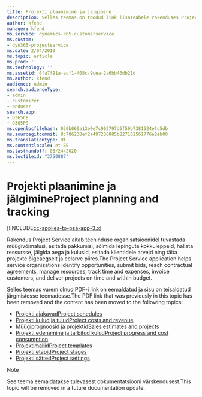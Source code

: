 ```yaml
---
title: Projekti plaanimine ja jälgimine
description: Selles teemas on toodud link lisateabele rakenduses Project Service Automation plaanimise ja jälgimise kohta.
author: kfend
manager: kfend
ms.service: dynamics-365-customerservice
ms.custom:
- dyn365-projectservice
ms.date: 2/04/2019
ms.topic: article
ms.prod: ''
ms.technology: ''
ms.assetid: 6fa7f91a-acf1-408c-9cea-2a6bb46db21d
ms.author: kfend
audience: Admin
search.audienceType:
- admin
- customizer
- enduser
search.app:
- D365CE
- D365PS
ms.openlocfilehash: 030b069a13e0e7c902797d6f59b7381524efd5db
ms.sourcegitcommit: 8c786230ef2a497280885b827162561776e2eb00
ms.translationtype: HT
ms.contentlocale: et-EE
ms.lasthandoff: 03/24/2020
ms.locfileid: "3750887"
---
```

# <a name="project-planning-and-tracking"></a><span data-ttu-id="1f402-103">Projekti plaanimine ja jälgimine</span><span class="sxs-lookup"><span data-stu-id="1f402-103">Project planning and tracking</span></span>

[!INCLUDE[cc-applies-to-psa-app-3.x](../../includes/cc-applies-to-psa-app-3x.md)]

<span data-ttu-id="1f402-104">Rakendus Project Service aitab teeninduse organisatsioonidel tuvastada müügivõimalusi, esitada pakkumisi, sõlmida lepingute kokkuleppeid, hallata ressursse, jälgida aega ja kulusid, esitada klientidele arveid ning täita projekte õigeaegselt ja eelarve piires.</span><span class="sxs-lookup"><span data-stu-id="1f402-104">The Project Service application helps service organizations identify opportunities, submit bids, reach contractual agreements, manage resources, track time and expenses, invoice customers, and deliver projects on time and within budget.</span></span> 

<span data-ttu-id="1f402-105">Selles teemas varem olnud PDF-i link on eemaldatud ja sisu on teisaldatud järgmistesse teemadesse.</span><span class="sxs-lookup"><span data-stu-id="1f402-105">The PDF link that was previously in this topic has been removed and the content has been moved to the following topics:</span></span>

- [<span data-ttu-id="1f402-106">Projekti ajakavad</span><span class="sxs-lookup"><span data-stu-id="1f402-106">Project schedules</span></span>](../project-creating.md)
- [<span data-ttu-id="1f402-107">Projekti kulud ja tulud</span><span class="sxs-lookup"><span data-stu-id="1f402-107">Project costs and revenue</span></span>](../project-estimating.md)
- [<span data-ttu-id="1f402-108">Müügiprognoosid ja projektid</span><span class="sxs-lookup"><span data-stu-id="1f402-108">Sales estimates and projects</span></span>](../project-leveraging.md)
- [<span data-ttu-id="1f402-109">Projekti edenemine ja tarbitud kulud</span><span class="sxs-lookup"><span data-stu-id="1f402-109">Project progress and cost consumption</span></span>](../project-tracking.md)
- [<span data-ttu-id="1f402-110">Projektimallid</span><span class="sxs-lookup"><span data-stu-id="1f402-110">Project templates</span></span>](../project-templates.md)
- [<span data-ttu-id="1f402-111">Projekti etapid</span><span class="sxs-lookup"><span data-stu-id="1f402-111">Project stages</span></span>](../project-stages.md)
- [<span data-ttu-id="1f402-112">Projekti sätted</span><span class="sxs-lookup"><span data-stu-id="1f402-112">Project settings</span></span>](../project-settings.md)

> [!NOTE]
> <span data-ttu-id="1f402-113">See teema eemaldatakse tulevasest dokumentatsiooni värskendusest.</span><span class="sxs-lookup"><span data-stu-id="1f402-113">This topic will be removed in a future documentation update.</span></span> 
